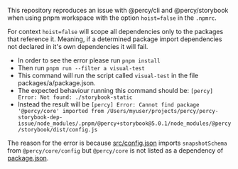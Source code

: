 This repository reproduces an issue with @percy/cli and @percy/storybook when using pnpm workspace with the option `hoist=false` in the `.npmrc`.

For context `hoist=false` will scope all dependencies only to the packages that reference it. Meaning, if a determined package import dependencies not declared in it's own dependencies it will fail.

- In order to see the error please run `pnpm install`
- Then run `pnpm run --filter a visual-test`
- This command will run the script called `visual-test` in the file packages/a/package.json. 
- The expected behaviour running this command should be: `[percy] Error: Not found: ./storybook-static`
- Instead the result will be `[percy] Error: Cannot find package '@percy/core' imported from /Users/myuser/projects/percy/percy-storybook-dep-issue/node_modules/.pnpm/@percy+storybook@5.0.1/node_modules/@percy/storybook/dist/config.js`

The reason for the error is because [src/config.json](https://github.com/percy/percy-storybook/blob/596228e9a9b75ae2f7e15e334300eb40a720507d/src/config.js#L1C33-L1C51) imports `snapshotSchema` from `@percy/core/config` but `@percy/core` is not listed as a dependency of [package.json](https://github.com/percy/percy-storybook/blob/master/package.json#L41C20-L41C20).